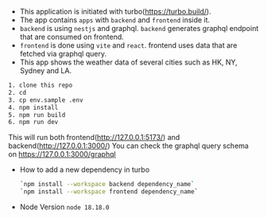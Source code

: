 - This application is initiated with turbo(https://turbo.build/).
- The app contains `apps` with `backend` and `frontend` inside it.
- `backend` is using `nestjs` and graphql. `backend` generates graphql endpoint that are consumed on frontend.
- `frontend` is done using `vite` and `react`. frontend uses data that are fetched via graphql query.
- This app shows the weather data of several cities such as HK, NY, Sydney and LA.

```bash
1. clone this repo
2. cd
3. cp env.sample .env
4. npm install
5. npm run build
6. npm run dev
```

This will run both frontend(http://127.0.0.1:5173/) and backend(http://127.0.0.1:3000/)
You can check the graphql query schema on https://127.0.0.1:3000/graphql

- How to add a new dependency in turbo

  ```bash
  `npm install --workspace backend dependency_name`
  `npm install --workspace frontend dependency_name`
  ```

- Node Version
  `node 18.18.0`
